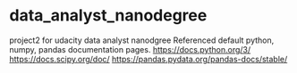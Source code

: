 # data_analyst_nanodegree
project2 for udacity data analyst nanodgree
Referenced default python, numpy, pandas documentation pages.
https://docs.python.org/3/
https://docs.scipy.org/doc/
https://pandas.pydata.org/pandas-docs/stable/
